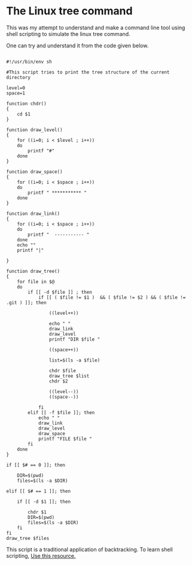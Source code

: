 # The Linux tree command

This was my attempt to understand and make a command line tool using shell scripting
to simulate the linux tree command. 

One can try and understand it from the code given below. 

```shell

#!/usr/bin/env sh

#This script tries to print the tree structure of the current directory

level=0
space=1

function chdr()
{
	cd $1
}

function draw_level()
{
	for ((i=0; i < $level ; i++))	
	do
		printf "#"
	done
}

function draw_space()
{
	for ((i=0; i < $space ; i++))	
	do
		printf " *********** "
	done
}

function draw_link()
{
	for ((i=0; i < $space ; i++))	
	do
		printf "  ----------- "
	done
	echo ""
	printf "|"

}

function draw_tree()
{
	for file in $@
	do
		if [[ -d $file ]] ; then
            if [[ ( $file != $1 )  && ( $file != $2 ) && ( $file != .git ) ]]; then
				
				((level++))

				echo " "
				draw_link
				draw_level
				printf "DIR $file "	

				((space++))

				list=$(ls -a $file)	

				chdr $file
				draw_tree $list
				chdr $2

				((level--))
				((space--))

			fi
		elif [[ -f $file ]]; then
			echo " "
			draw_link
			draw_level
			draw_space
			printf "FILE $file "	
		fi	
	done
}

if [[ $# == 0 ]]; then
	
	DIR=$(pwd)
	files=$(ls -a $DIR)

elif [[ $# == 1 ]]; then
	
	if [[ -d $1 ]]; then

		chdr $1
		DIR=$(pwd)
		files=$(ls -a $DIR)
	fi
fi
draw_tree $files

```
This script is a traditional application of backtracking. 
To learn shell scripting, [Use this resource.](https://learnxinyminutes.com/docs/bash/)
